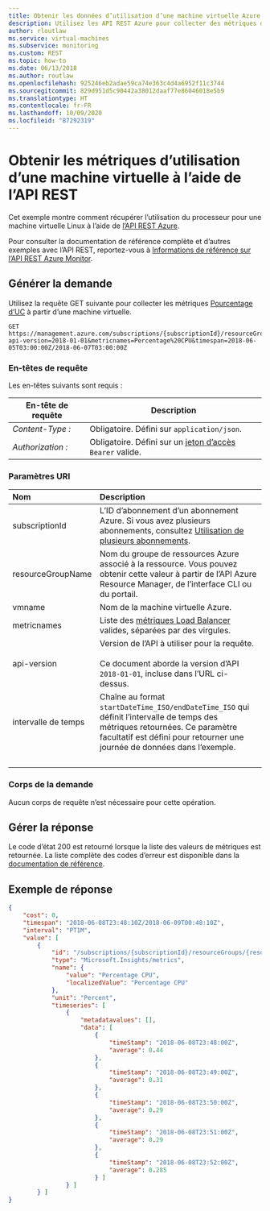 ```yaml
---
title: Obtenir les données d’utilisation d’une machine virtuelle Azure à l’aide de l’API REST
description: Utilisez les API REST Azure pour collecter des métriques d’utilisation sur une machine virtuelle.
author: rloutlaw
ms.service: virtual-machines
ms.subservice: monitoring
ms.custom: REST
ms.topic: how-to
ms.date: 06/13/2018
ms.author: routlaw
ms.openlocfilehash: 925246eb2adae59ca74e363c4d4a6952f11c3744
ms.sourcegitcommit: 829d951d5c90442a38012daaf77e86046018e5b9
ms.translationtype: HT
ms.contentlocale: fr-FR
ms.lasthandoff: 10/09/2020
ms.locfileid: "87292319"
---
```

# <a name="get-virtual-machine-usage-metrics-using-the-rest-api"></a>Obtenir les métriques d’utilisation d’une machine virtuelle à l’aide de l’API REST

Cet exemple montre comment récupérer l’utilisation du processeur pour une machine virtuelle Linux à l’aide de [l’API REST Azure](/rest/api/azure/).

Pour consulter la documentation de référence complète et d’autres exemples avec l’API REST, reportez-vous à [Informations de référence sur l’API REST Azure Monitor](/rest/api/monitor). 

## <a name="build-the-request"></a>Générer la demande

Utilisez la requête GET suivante pour collecter les métriques [Pourcentage d’UC](../../azure-monitor/platform/metrics-supported.md#microsoftcomputevirtualmachines) à partir d’une machine virtuelle.

```http
GET https://management.azure.com/subscriptions/{subscriptionId}/resourceGroups/{resourceGroupName}/providers/Microsoft.Compute/virtualMachines/{vmname}/providers/microsoft.insights/metrics?api-version=2018-01-01&metricnames=Percentage%20CPU&timespan=2018-06-05T03:00:00Z/2018-06-07T03:00:00Z
```

### <a name="request-headers"></a>En-têtes de requête

Les en-têtes suivants sont requis : 

|En-tête de requête|Description|  
|--------------------|-----------------|  
|*Content-Type :*|Obligatoire. Défini sur `application/json`.|  
|*Authorization :*|Obligatoire. Défini sur un [jeton d’accès](/rest/api/azure/#authorization-code-grant-interactive-clients) `Bearer` valide. |  

### <a name="uri-parameters"></a>Paramètres URI

| Nom | Description |
| :--- | :---------- |
| subscriptionId | L’ID d’abonnement d’un abonnement Azure. Si vous avez plusieurs abonnements, consultez [Utilisation de plusieurs abonnements](/cli/azure/manage-azure-subscriptions-azure-cli?view=azure-cli-latest). |
| resourceGroupName | Nom du groupe de ressources Azure associé à la ressource. Vous pouvez obtenir cette valeur à partir de l’API Azure Resource Manager, de l’interface CLI ou du portail. |
| vmname | Nom de la machine virtuelle Azure. |
| metricnames | Liste des [métriques Load Balancer](../../load-balancer/load-balancer-standard-diagnostics.md) valides, séparées par des virgules. |
| api-version | Version de l’API à utiliser pour la requête.<br /><br /> Ce document aborde la version d’API `2018-01-01`, incluse dans l’URL ci-dessus.  |
| intervalle de temps | Chaîne au format `startDateTime_ISO/endDateTime_ISO` qui définit l’intervalle de temps des métriques retournées. Ce paramètre facultatif est défini pour retourner une journée de données dans l’exemple. |
| &nbsp; | &nbsp; |

### <a name="request-body"></a>Corps de la demande

Aucun corps de requête n’est nécessaire pour cette opération.

## <a name="handle-the-response"></a>Gérer la réponse

Le code d’état 200 est retourné lorsque la liste des valeurs de métriques est retournée. La liste complète des codes d’erreur est disponible dans la [documentation de référence](/rest/api/monitor/metrics/list#errorresponse).

## <a name="example-response"></a>Exemple de réponse 

```json
{
    "cost": 0,
    "timespan": "2018-06-08T23:48:10Z/2018-06-09T00:48:10Z",
    "interval": "PT1M",
    "value": [
        {
            "id": "/subscriptions/{subscriptionId}/resourceGroups/{resourceGroupName}/providers/Microsoft.Compute/virtualMachines/{vmname}/providers/microsoft.insights/metrics?api-version=2018-01-01&metricnames=Percentage%20CPU",
            "type": "Microsoft.Insights/metrics",
            "name": {
                "value": "Percentage CPU",
                "localizedValue": "Percentage CPU"
            },
            "unit": "Percent",
            "timeseries": [
                {
                    "metadatavalues": [],
                    "data": [
                        {
                            "timeStamp": "2018-06-08T23:48:00Z",
                            "average": 0.44
                        },
                        {
                            "timeStamp": "2018-06-08T23:49:00Z",
                            "average": 0.31
                        },
                        {
                            "timeStamp": "2018-06-08T23:50:00Z",
                            "average": 0.29
                        },
                        {
                            "timeStamp": "2018-06-08T23:51:00Z",
                            "average": 0.29
                        },
                        {
                            "timeStamp": "2018-06-08T23:52:00Z",
                            "average": 0.285
                        } ]
                } ]
        } ]
}
```
